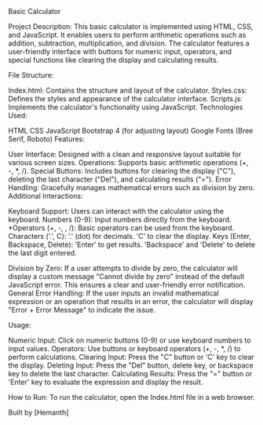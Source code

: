Basic Calculator

Project Description:
This basic calculator is implemented using HTML, CSS, and JavaScript. It enables users to perform arithmetic operations such as addition, subtraction, multiplication, and division. The calculator features a user-friendly interface with buttons for numeric input, operators, and special functions like clearing the display and calculating results.

File Structure:

Index.html: Contains the structure and layout of the calculator.
Styles.css: Defines the styles and appearance of the calculator interface.
Scripts.js: Implements the calculator's functionality using JavaScript.
Technologies Used:

HTML
CSS
JavaScript
Bootstrap 4 (for adjusting layout)
Google Fonts (Bree Serif, Roboto)
Features:

User Interface: Designed with a clean and responsive layout suitable for various screen sizes.
Operations: Supports basic arithmetic operations (+, -, *, /).
Special Buttons: Includes buttons for clearing the display ("C"), deleting the last character ("Del"), and calculating results ("=").
Error Handling: Gracefully manages mathematical errors such as division by zero.
Additional Interactions:

Keyboard Support: Users can interact with the calculator using the keyboard.
Numbers (0-9): Input numbers directly from the keyboard.
*Operators (+, -, , /): Basic operators can be used from the keyboard.
Characters ('.', C):
'.' (dot) for decimals.
'C' to clear the display.
Keys (Enter, Backspace, Delete):
'Enter' to get results.
'Backspace' and 'Delete' to delete the last digit entered.

Division by Zero: If a user attempts to divide by zero, the calculator will display a custom message "Cannot divide by zero" instead of the default JavaScript error. This ensures a clear and user-friendly error notification.
General Error Handling: If the user inputs an invalid mathematical expression or an operation that results in an error, the calculator will display "Error + Error Message" to indicate the issue.

Usage:

Numeric Input: Click on numeric buttons (0-9) or use keyboard numbers to input values.
Operators: Use buttons or keyboard operators (+, -, *, /) to perform calculations.
Clearing Input: Press the "C" button or 'C' key to clear the display.
Deleting Input: Press the "Del" button, delete key, or backspace key to delete the last character.
Calculating Results: Press the "=" button or 'Enter' key to evaluate the expression and display the result.

How to Run:
To run the calculator, open the Index.html file in a web browser.

Built by [Hemanth]